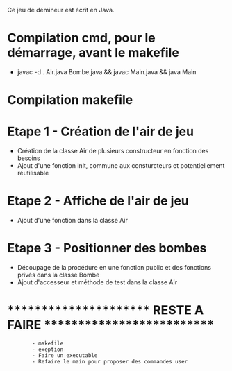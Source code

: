 Ce jeu de démineur est écrit en Java.

# Compilation cmd, pour le démarrage, avant le makefile
- javac -d . Air.java Bombe.java && javac Main.java && java Main

# Compilation makefile

# Etape 1 - Création de l'air de jeu
- Création de la classe Air de plusieurs constructeur en fonction des besoins
- Ajout d'une fonction init, commune aux consturcteurs et potentiellement réutilisable

# Etape 2 - Affiche de l'air de jeu
- Ajout d'une fonction dans la classe Air

# Etape 3 - Positionner des bombes
- Découpage de la procédure en une fonction public et des fonctions privés dans la classe Bombe
- Ajout d'accesseur et méthode de test dans la classe Air

# ********************* RESTE A FAIRE *************************
            - makefile
            - exeption
            - Faire un executable
            - Refaire le main pour proposer des commandes user 
